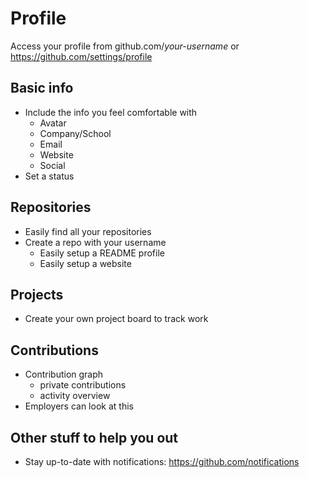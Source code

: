 # Profile

Access your profile from github.com/_your-username_ or https://github.com/settings/profile

## Basic info

- Include the info you feel comfortable with
  - Avatar
  - Company/School
  - Email
  - Website
  - Social
- Set a status

## Repositories

- Easily find all your repositories
- Create a repo with your username
  - Easily setup a README profile
  - Easily setup a website

## Projects

- Create your own project board to track work

## Contributions

- Contribution graph
  - private contributions
  - activity overview
- Employers can look at this

## Other stuff to help you out

- Stay up-to-date with notifications: https://github.com/notifications
